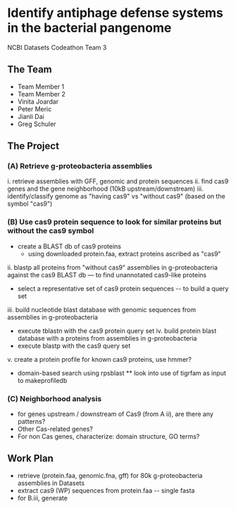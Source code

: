 # Identify antiphage defense systems in the bacterial pangenome
NCBI Datasets Codeathon Team 3

## The Team
- Team Member 1
- Team Member 2
- Vinita Joardar
- Peter Meric
- Jianli Dai
- Greg Schuler


## The Project


### (A) Retrieve g-proteobacteria assemblies
i. retrieve assemblies with GFF, genomic and protein sequences
ii. find cas9 genes and the gene neighborhood (10kB upstream/downstream)
iii. identify/classify genome as "having cas9" vs "without cas9" (based on the symbol "cas9")


### (B) Use cas9 protein sequence to look for similar proteins but without the cas9 symbol
* create a BLAST db of cas9 proteins
  * using downloaded protein.faa, extract proteins ascribed as "cas9"

ii. blastp all proteins from "without cas9" assemblies in g-proteobacteria against the cas9 BLAST db &mdash; to find unannotated cas9-like proteins
  * select a representative set of cas9 protein sequences -- to build a query set

iii. build nucleotide blast database with genomic sequences from assemblies in g-proteobacteria
  * execute tblastn with the cas9 protein query set
iv. build protein blast database with a proteins from assemblies in g-proteobacteria
  * execute blastp with the cas9 query set

v. create a protein profile for known cas9 proteins, use hmmer?
  * domain-based search using rpsblast
    ** look into use of tigrfam as input to makeprofiledb


### (C) Neighborhood analysis
- for genes upstream / downstream of Cas9 (from A ii), are there any patterns?
- Other Cas-related genes?
- For non Cas genes, characterize:  domain structure, GO terms?


## Work Plan 
* retrieve (protein.faa, genomic.fna, gff) for 80k g-proteobacteria assemblies in Datasets
* extract cas9 (WP) sequences from protein.faa -- single fasta
* for B.iii, generate 
